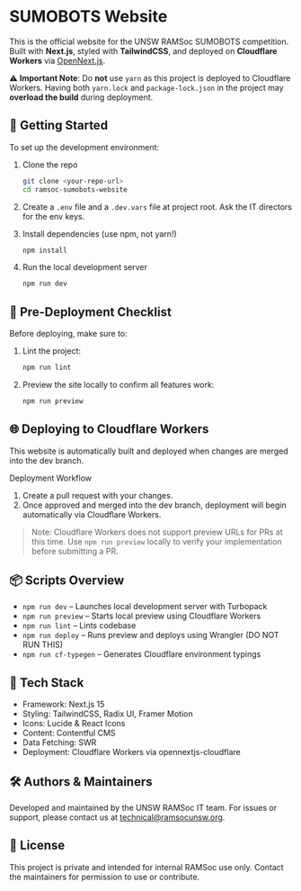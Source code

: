 # SUMOBOTS Website

This is the official website for the UNSW RAMSoc SUMOBOTS competition. Built with **Next.js**, styled with **TailwindCSS**, and deployed on **Cloudflare Workers** via [OpenNext.js](https://github.com/sst/next-on-pages).

⚠️ **Important Note**: Do **not** use `yarn` as this project is deployed to Cloudflare Workers. Having both `yarn.lock` and `package-lock.json` in the project may **overload the build** during deployment.

## 🚀 Getting Started

To set up the development environment:

1. Clone the repo
   ```bash
   git clone <your-repo-url>
   cd ramsoc-sumobots-website
   ```
2. Create a `.env` file and a `.dev.vars` file at project root. Ask the IT directors for the env keys.
3. Install dependencies (use npm, not yarn!)

   ```bash
   npm install
   ```

4. Run the local development server
   ```bash
   npm run dev
   ```

## 🚦 Pre-Deployment Checklist

Before deploying, make sure to:

1. Lint the project:

   ```bash
   npm run lint
   ```

2. Preview the site locally to confirm all features work:
   ```bash
   npm run preview
   ```

## 🌐 Deploying to Cloudflare Workers

This website is automatically built and deployed when changes are merged into the dev branch.

Deployment Workflow

1. Create a pull request with your changes.
2. Once approved and merged into the dev branch, deployment will begin automatically via Cloudflare Workers.

> Note: Cloudflare Workers does not support preview URLs for PRs at this time. Use `npm run preview` locally to verify your implementation before submitting a PR.

## 📦 Scripts Overview

- `npm run dev` – Launches local development server with Turbopack
- `npm run preview` – Starts local preview using Cloudflare Workers
- `npm run lint` – Lints codebase
- `npm run deploy` – Runs preview and deploys using Wrangler (DO NOT RUN THIS)
- `npm run cf-typegen` – Generates Cloudflare environment typings

## 📎 Tech Stack

- Framework: Next.js 15
- Styling: TailwindCSS, Radix UI, Framer Motion
- Icons: Lucide & React Icons
- Content: Contentful CMS
- Data Fetching: SWR
- Deployment: Cloudflare Workers via opennextjs-cloudflare

## 🛠 Authors & Maintainers

Developed and maintained by the UNSW RAMSoc IT team. For issues or support, please contact us at technical@ramsocunsw.org.

## 📄 License

This project is private and intended for internal RAMSoc use only. Contact the maintainers for permission to use or contribute.
